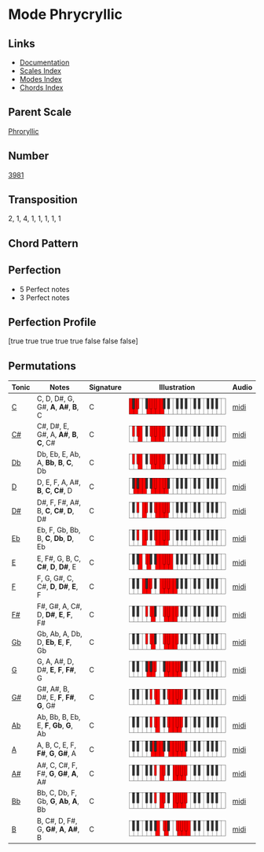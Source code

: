 # Mode Phrycryllic

## Links

- [Documentation](README.md)
- [Scales Index](Scales.md)
- [Modes Index](Modes.md)
- [Chords Index](Chords.md)

## Parent Scale

[Phroryllic](ScalePhroryllic.md)

## Number

[3981](https://ianring.com/musictheory/scales/3981)

## Transposition

2, 1, 4, 1, 1, 1, 1, 1

## Chord Pattern



## Perfection

- 5 Perfect notes
- 3 Perfect notes

## Perfection Profile

[true true true true true false false false]

## Permutations

| Tonic | Notes | Signature | Illustration | Audio |
|-------|-------|-----------|--------------|-------|
| [C](ModeCNaturalPhrycryllic.md) | C, D, D#, G, G#, **A**, **A#**, **B**, C | C | ![CNaturalPhrycryllic](ModeCNaturalPhrycryllic.png) | [midi](https://github.com/edipermadi/music/blob/main/docs/ModeCNaturalPhrycryllic.mid?raw=true) |
| [C#](ModeCSharpPhrycryllic.md) | C#, D#, E, G#, A, **A#**, **B**, **C**, C# | C | ![CSharpPhrycryllic](ModeCSharpPhrycryllic.png) | [midi](https://github.com/edipermadi/music/blob/main/docs/ModeCSharpPhrycryllic.mid?raw=true) |
| [Db](ModeDFlatPhrycryllic.md) | Db, Eb, E, Ab, A, **Bb**, **B**, **C**, Db | C | ![DFlatPhrycryllic](ModeDFlatPhrycryllic.png) | [midi](https://github.com/edipermadi/music/blob/main/docs/ModeDFlatPhrycryllic.mid?raw=true) |
| [D](ModeDNaturalPhrycryllic.md) | D, E, F, A, A#, **B**, **C**, **C#**, D | C | ![DNaturalPhrycryllic](ModeDNaturalPhrycryllic.png) | [midi](https://github.com/edipermadi/music/blob/main/docs/ModeDNaturalPhrycryllic.mid?raw=true) |
| [D#](ModeDSharpPhrycryllic.md) | D#, F, F#, A#, B, **C**, **C#**, **D**, D# | C | ![DSharpPhrycryllic](ModeDSharpPhrycryllic.png) | [midi](https://github.com/edipermadi/music/blob/main/docs/ModeDSharpPhrycryllic.mid?raw=true) |
| [Eb](ModeEFlatPhrycryllic.md) | Eb, F, Gb, Bb, B, **C**, **Db**, **D**, Eb | C | ![EFlatPhrycryllic](ModeEFlatPhrycryllic.png) | [midi](https://github.com/edipermadi/music/blob/main/docs/ModeEFlatPhrycryllic.mid?raw=true) |
| [E](ModeENaturalPhrycryllic.md) | E, F#, G, B, C, **C#**, **D**, **D#**, E | C | ![ENaturalPhrycryllic](ModeENaturalPhrycryllic.png) | [midi](https://github.com/edipermadi/music/blob/main/docs/ModeENaturalPhrycryllic.mid?raw=true) |
| [F](ModeFNaturalPhrycryllic.md) | F, G, G#, C, C#, **D**, **D#**, **E**, F | C | ![FNaturalPhrycryllic](ModeFNaturalPhrycryllic.png) | [midi](https://github.com/edipermadi/music/blob/main/docs/ModeFNaturalPhrycryllic.mid?raw=true) |
| [F#](ModeFSharpPhrycryllic.md) | F#, G#, A, C#, D, **D#**, **E**, **F**, F# | C | ![FSharpPhrycryllic](ModeFSharpPhrycryllic.png) | [midi](https://github.com/edipermadi/music/blob/main/docs/ModeFSharpPhrycryllic.mid?raw=true) |
| [Gb](ModeGFlatPhrycryllic.md) | Gb, Ab, A, Db, D, **Eb**, **E**, **F**, Gb | C | ![GFlatPhrycryllic](ModeGFlatPhrycryllic.png) | [midi](https://github.com/edipermadi/music/blob/main/docs/ModeGFlatPhrycryllic.mid?raw=true) |
| [G](ModeGNaturalPhrycryllic.md) | G, A, A#, D, D#, **E**, **F**, **F#**, G | C | ![GNaturalPhrycryllic](ModeGNaturalPhrycryllic.png) | [midi](https://github.com/edipermadi/music/blob/main/docs/ModeGNaturalPhrycryllic.mid?raw=true) |
| [G#](ModeGSharpPhrycryllic.md) | G#, A#, B, D#, E, **F**, **F#**, **G**, G# | C | ![GSharpPhrycryllic](ModeGSharpPhrycryllic.png) | [midi](https://github.com/edipermadi/music/blob/main/docs/ModeGSharpPhrycryllic.mid?raw=true) |
| [Ab](ModeAFlatPhrycryllic.md) | Ab, Bb, B, Eb, E, **F**, **Gb**, **G**, Ab | C | ![AFlatPhrycryllic](ModeAFlatPhrycryllic.png) | [midi](https://github.com/edipermadi/music/blob/main/docs/ModeAFlatPhrycryllic.mid?raw=true) |
| [A](ModeANaturalPhrycryllic.md) | A, B, C, E, F, **F#**, **G**, **G#**, A | C | ![ANaturalPhrycryllic](ModeANaturalPhrycryllic.png) | [midi](https://github.com/edipermadi/music/blob/main/docs/ModeANaturalPhrycryllic.mid?raw=true) |
| [A#](ModeASharpPhrycryllic.md) | A#, C, C#, F, F#, **G**, **G#**, **A**, A# | C | ![ASharpPhrycryllic](ModeASharpPhrycryllic.png) | [midi](https://github.com/edipermadi/music/blob/main/docs/ModeASharpPhrycryllic.mid?raw=true) |
| [Bb](ModeBFlatPhrycryllic.md) | Bb, C, Db, F, Gb, **G**, **Ab**, **A**, Bb | C | ![BFlatPhrycryllic](ModeBFlatPhrycryllic.png) | [midi](https://github.com/edipermadi/music/blob/main/docs/ModeBFlatPhrycryllic.mid?raw=true) |
| [B](ModeBNaturalPhrycryllic.md) | B, C#, D, F#, G, **G#**, **A**, **A#**, B | C | ![BNaturalPhrycryllic](ModeBNaturalPhrycryllic.png) | [midi](https://github.com/edipermadi/music/blob/main/docs/ModeBNaturalPhrycryllic.mid?raw=true) |
